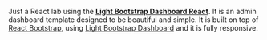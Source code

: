 Just a React lab using the **[Light Bootstrap Dashboard React](https://demos.creative-tim.com/light-bootstrap-dashboard-react/#/?ref=lbdr-readme)**. It is an admin dashboard template designed to be beautiful and simple. It is built on top of [React Bootstrap](https://5c507d49471426000887a6a7--react-bootstrap.netlify.com/), using [Light Bootstrap Dashboard](https://www.creative-tim.com/product/light-bootstrap?ref=lbdr-readme) and it is fully responsive. 